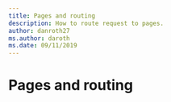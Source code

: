 ```yaml
---
title: Pages and routing
description: How to route request to pages.
author: danroth27
ms.author: daroth
ms.date: 09/11/2019
---
```


# Pages and routing